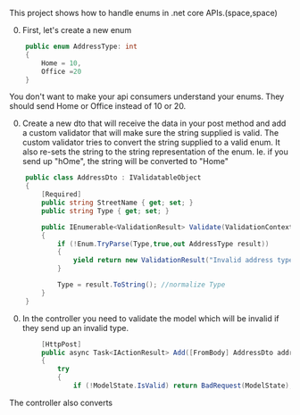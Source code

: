 This project shows how to handle enums in .net core APIs.(space,space)

0. First, let's create a new enum
``` csharp
    public enum AddressType: int
    {
        Home = 10,
        Office =20
    }
```
You don't want to make your api consumers understand your enums. They should send Home or Office instead of 10 or 20.

0. Create a new dto that will receive the data in your post method and add a custom validator that will make sure the string supplied is valid.
The custom validator tries to convert the string supplied to a valid enum. It also re-sets the string to the string representation of the enum. Ie. if you send up "hOme", the string will be converted to "Home"

``` csharp
    public class AddressDto : IValidatableObject
    {
        [Required]
        public string StreetName { get; set; }
        public string Type { get; set; }

        public IEnumerable<ValidationResult> Validate(ValidationContext validationContext)
        {
            if (!Enum.TryParse(Type,true,out AddressType result))
            {
                yield return new ValidationResult("Invalid address type", new[] { nameof(AddressType) });
            }

            Type = result.ToString(); //normalize Type
        }
    }
```

0. In the controller you need to validate the model which will be invalid if they send up an invalid type.
``` csharp
        [HttpPost]
        public async Task<IActionResult> Add([FromBody] AddressDto addressDto)
        {
            try
            {
                if (!ModelState.IsValid) return BadRequest(ModelState);
```
The controller also converts 